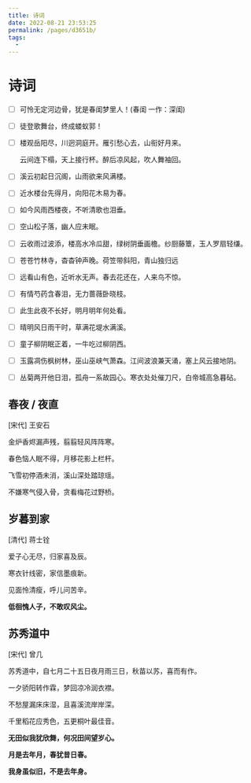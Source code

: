 ```yaml
---
title: 诗词
date: 2022-08-21 23:53:25
permalink: /pages/d3651b/
tags: 
  - 
---
```

# 诗词

- [ ] 可怜无定河边骨，犹是春闺梦里人！(春闺 一作：深闺)

- [ ] 徒登歌舞台，终成蝼蚁郭！

- [ ] 楼观岳阳尽，川迥洞庭开。雁引愁心去，山衔好月来。

  云间连下榻，天上接行杯。醉后凉风起，吹人舞袖回。

- [ ] 溪云初起日沉阁，山雨欲来风满楼。

- [ ] 近水楼台先得月，向阳花木易为春。

- [ ] 如今风雨西楼夜，不听清歌也泪垂。

- [ ] 空山松子落，幽人应未眠。

- [ ] 云收雨过波添，楼高水冷瓜甜，绿树阴垂画檐。纱厨藤簟，玉人罗扇轻缣。

- [ ] 苍苍竹林寺，杳杳钟声晚。荷笠带斜阳，青山独归远

- [ ] 远看山有色，近听水无声。春去花还在，人来鸟不惊。

- [ ] 有情芍药含春泪，无力蔷薇卧晓枝。

- [ ] 此生此夜不长好，明月明年何处看。

- [ ] 晴明风日雨干时，草满花堤水满溪。

- [ ] 童子柳阴眠正着，一牛吃过柳阴西。

- [ ] 玉露凋伤枫树林，巫山巫峡气萧森。江间波浪兼天涌，塞上风云接地阴。

- [ ] 丛菊两开他日泪，孤舟一系故园心。寒衣处处催刀尺，白帝城高急暮砧。

## 春夜 / 夜直

[宋代] 王安石

金炉香烬漏声残，翦翦轻风阵阵寒。

春色恼人眠不得，月移花影上栏杆。

飞雪初停酒未消，溪山深处踏琼瑶。

不嫌寒气侵入骨，贪看梅花过野桥。

## 岁暮到家

[清代] 蒋士铨

爱子心无尽，归家喜及辰。

寒衣针线密，家信墨痕新。

见面怜清瘦，呼儿问苦辛。

**低徊愧人子，不敢叹风尘。**

## 苏秀道中

[宋代] 曾几

苏秀道中，自七月二十五日夜月雨三日，秋苗以苏，喜而有作。

一夕骄阳转作霖，梦回凉冷润衣襟。

不愁屋漏床床湿，且喜溪流岸岸深。

千里稻花应秀色，五更桐叶最佳音。

**无田似我犹欣舞，何况田间望岁心。**



**月是去年月，春犹昔日春。** 

**我身虽似旧，不是去年身。** 

